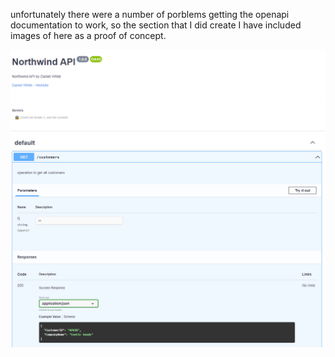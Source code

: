 unfortunately there were a number of porblems getting the openapi documentation to work, so the section that I did create I have included images of here as a proof of concept.


![img_1.png](img_1.png)